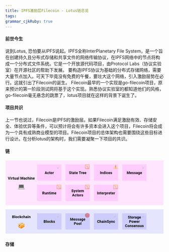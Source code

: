 ```yaml
---
title: IPFS激励层Filecoin - Lotus链总览
tags: 
grammar_cjkRuby: true
---
```

#### 前世今生
说到Lotus, 恐怕要从IPFS说起。IPFS全称InterPlanetary File System，是一个旨在创建持久且分布式存储和共享文件的网络传输协议，在IPFS网络中的节点将构成一个分布式文件系统。它是一个开放源代码项目，由Protocol Labs（协议实验室）在开源社区的帮助下发展。
要构造IPFS协议为基础的分布式存储网络，需要大量节点加入。可天下毕竟没有免费的午餐，要壮大这个网络，引入激励层势在必行。这就引出了Filecoin的诞生。
Filecoin最早的一个实现是go-filecoin项目，原来预计的第一阶段测试网将基于这个实现。熟悉协议实验室的都知道他们的风格，go-filecoin毫无悬念的跳票了，lotus项目就在这样的背景下诞生了。

#### 项目共识
上一节也说过，Filecoin是IPFS的激励层。如果Filecoin满足激励有效、存储安全、体验优异等条件，可以预计将会有许多资本会进入这个项目，Filecoin将会成为一个具有成熟商业模型的项目。Filecoin项目的总体架构也需要围绕这些目标进行设计。在分析lotus的架构时，我们需要凝聚一下项目的共识。



#### 链
![enter description here](./images/Screenshot_from_2020-02-14_23-00-26.png)

#### 存储
